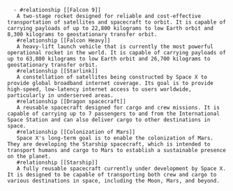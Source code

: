       - #relationship [[Falcon 9]]
       A two-stage rocket designed for reliable and cost-effective transportation of satellites and spacecraft to orbit. It is capable of carrying payloads of up to 22,800 kilograms to low Earth orbit and 8,300 kilograms to geostationary transfer orbit.
       #relationship [[Falcon Heavy]]
       A heavy-lift launch vehicle that is currently the most powerful operational rocket in the world. It is capable of carrying payloads of up to 63,800 kilograms to low Earth orbit and 26,700 kilograms to geostationary transfer orbit.
       #relationship [[Starlink]]
       A constellation of satellites being constructed by Space X to provide global broadband internet coverage. Its goal is to provide high-speed, low-latency internet access to users worldwide, particularly in underserved areas.
       #relationship [[Dragon spacecraft]]
       A reusable spacecraft designed for cargo and crew missions. It is capable of carrying up to 7 passengers to and from the International Space Station and can also deliver cargo to other destinations in space.
       #relationship [[Colonization of Mars]]
       Space X's long-term goal is to enable the colonization of Mars. They are developing the Starship spacecraft, which is intended to transport humans and cargo to Mars to establish a sustainable presence on the planet.
       #relationship [[Starship]]
       A fully reusable spacecraft currently under development by Space X. It is designed to be capable of transporting both crew and cargo to various destinations in space, including the Moon, Mars, and beyond.

